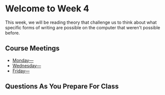 # Welcome to Week 4

This week, we will be reading theory that challenge us to think about what specific forms of writing are possible on the computer that weren't possible before.

## Course Meetings

* [Monday—](day10.md)
* [Wednesday—](day11.md)
* [Friday—](day12.md)

## Questions As You Prepare For Class
